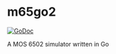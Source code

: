 m65go2
======

[![GoDoc](https://godoc.org/github.com/nwidger/m65go2?status.png)](https://godoc.org/github.com/nwidger/m65go2)

A MOS 6502 simulator written in Go
